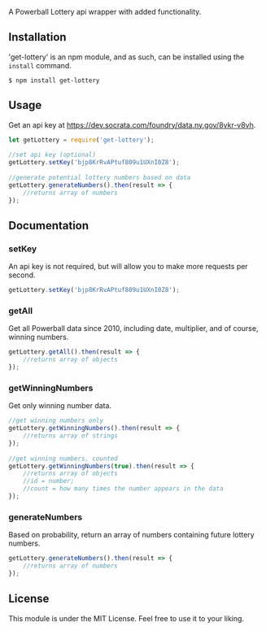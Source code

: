 A Powerball Lottery api wrapper with added functionality.

## Installation
'get-lottery' is an npm module, and as such, can be installed using the `install` command.

	$ npm install get-lottery
## Usage
Get an api key at https://dev.socrata.com/foundry/data.ny.gov/8vkr-v8vh.

```javascript
let getLottery = require('get-lottery');
    
//set api key (optional)
getLottery.setKey('bjp8KrRvAPtuf809u1UXnI0Z8');
    
//generate potential lottery numbers based on data
getLottery.generateNumbers().then(result => {
	//returns array of numbers
});
```
## Documentation
### setKey
An api key is not required, but will allow you to make more requests per second.
```javascript
getLottery.setKey('bjp8KrRvAPtuf809u1UXnI0Z8');
```
### getAll
Get all Powerball data since 2010, including date, multiplier, and of course, winning numbers.
```javascript
getLottery.getAll().then(result => {
    //returns array of objects
});
```
### getWinningNumbers
Get only winning number data.
```javascript
//get winning numbers only
getLottery.getWinningNumbers().then(result => {
	//returns array of strings
});
    
//get winning numbers, counted
getLottery.getWinningNumbers(true).then(result => {
    //returns array of objects
    //id = number;
    //count = how many times the number appears in the data
});
```
### generateNumbers
Based on probability, return an array of numbers containing future lottery numbers.
```javascript
getLottery.generateNumbers().then(result => {
    //returns array of numbers
});
```

## License
This module is under the MIT License. Feel free to use it to your liking.

